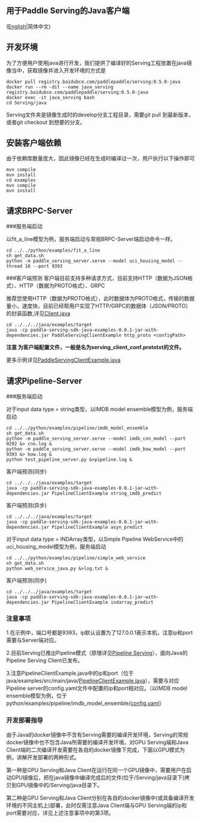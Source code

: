 ## 用于Paddle Serving的Java客户端

([English](./README.md)|简体中文)

## 开发环境

为了方便用户使用java进行开发，我们提供了编译好的Serving工程放置在java镜像当中，获取镜像并进入开发环境的方式是

```
docker pull registry.baidubce.com/paddlepaddle/serving:0.5.0-java
docker run --rm -dit --name java_serving registry.baidubce.com/paddlepaddle/serving:0.5.0-java
docker exec -it java_serving bash
cd Serving/java
```

Serving文件夹是镜像生成时的develop分支工程目录，需要git pull 到最新版本，或者git checkout 到想要的分支。

## 安装客户端依赖

由于依赖库数量庞大，因此镜像已经在生成时编译过一次，用户执行以下操作即可

```
mvn compile
mvn install
cd examples
mvn compile
mvn install
```

## 请求BRPC-Server

###服务端启动

以fit_a_line模型为例，服务端启动与常规BRPC-Server端启动命令一样。

```
cd ../../python/examples/fit_a_line
sh get_data.sh
python -m paddle_serving_server.serve --model uci_housing_model --thread 10 --port 9393
```

###客户端预测
客户端目前支持多种请求方式，目前支持HTTP（数据为JSON格式）、HTTP（数据为PROTO格式）、GRPC

推荐您使用HTTP（数据为PROTO格式），此时数据体为PROTO格式，传输的数据量小，速度快，目前已经帮用户实现了HTTP/GRPC的数据体（JSON/PROTO）的封装函数,详见[Client.java](./src/main/java/io/paddle/serving/client/Client.java)
```
cd ../../../java/examples/target
java -cp paddle-serving-sdk-java-examples-0.0.1-jar-with-dependencies.jar PaddleServingClientExample http_proto <configPath>
```
**注意  <configPath>为客户端配置文件，一般是名为serving_client_conf.prototxt的文件。**

更多示例详见[PaddleServingClientExample.java](./examples/src/main/java/PaddleServingClientExample.java)


## 请求Pipeline-Server

###服务端启动

对于input data type = string类型，以IMDB model ensemble模型为例，服务端启动

```
cd ../../python/examples/pipeline/imdb_model_ensemble
sh get_data.sh
python -m paddle_serving_server.serve --model imdb_cnn_model --port 9292 &> cnn.log &
python -m paddle_serving_server.serve --model imdb_bow_model --port 9393 &> bow.log &
python test_pipeline_server.py &>pipeline.log &
```

客户端预测(同步)

```
cd ../../../java/examples/target
java -cp paddle-serving-sdk-java-examples-0.0.1-jar-with-dependencies.jar PipelineClientExample string_imdb_predict
```

客户端预测(异步)

```
cd ../../../java/examples/target
java -cp paddle-serving-sdk-java-examples-0.0.1-jar-with-dependencies.jar PipelineClientExample asyn_predict
```


对于input data type = INDArray类型，以Simple Pipeline WebService中的uci_housing_model模型为例，服务端启动

```
cd ../../python/examples/pipeline/simple_web_service
sh get_data.sh
python web_service_java.py &>log.txt &
```

客户端预测(同步)

```
cd ../../../java/examples/target
java -cp paddle-serving-sdk-java-examples-0.0.1-jar-with-dependencies.jar PipelineClientExample indarray_predict
```

### 注意事项

1.在示例中，端口号都是9393，ip默认设置为了127.0.0.1表示本机，注意ip和port需要与Server端对应。

2.目前Serving已推出Pipeline模式（原理详见[Pipeline Serving](../doc/PIPELINE_SERVING_CN.md)），面向Java的Pipeline Serving Client已发布。

3.注意PipelineClientExample.java中的ip和port（位于java/examples/src/main/java/[PipelineClientExample.java](./examples/src/main/java/PipelineClientExample.java)），需要与对应Pipeline server的config.yaml文件中配置的ip和port相对应。（以IMDB model ensemble模型为例，位于python/examples/pipeline/imdb_model_ensemble/[config.yaml](../python/examples/pipeline/imdb_model_ensemble/config.yml)）

### 开发部署指导

由于Java的docker镜像中不含有Serving需要的编译开发环境，Serving的常规docker镜像中也不包含Java所需要的编译开发环境，对GPU Serving端和Java Client端的二次编译开发需要在各自的docker镜像下完成，下面以GPU模式为例，讲解开发部署的两种形式。

第一种是GPU Serving和Java Client在运行在同一个GPU镜像中，需要用户在启动GPU镜像后，把在java镜像中编译完成后的文件(位于/Serving/java目录下)拷贝到GPU镜像中的/Serving/java目录下。

第二种是GPU Serving和Java Client分别在各自的docker镜像中(或具备编译开发环境的不同主机上)部署，此时仅需注意Java Client端与GPU Serving端的ip和port需要对应，详见上述注意事项中的第3项。
